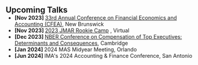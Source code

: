  
<h2 id="talks" style="margin: 2px 0px 0px;"> <br> 
<br> Upcoming Talks </h2>

<ul style="margin:0 0 5px;">
  
  <li><autocolor> <strong> [Nov 2023] </strong>   <a href="https://www.business.rutgers.edu/financial-economics-accounting-conference"> 33rd Annual Conference on Financial Economics and Accounting (CFEA)</a>, New Brunswick </autocolor></li>
   <li><autocolor> <strong> [Nov 2023] </strong>   <a href="https://sites.google.com/view/maws/2022-rookie-camp-participants?authuser=0"> 2023 JMAR Rookie Camp</a> , Virtual  </autocolor></li>
   <li><autocolor> <strong> [Dec 2023] </strong>  <a href="https://www.nber.org/conferences/compensation-top-executives-determinants-and-consequences-fall-2023"> NBER Conference on Compensation of Top Executives: Determinants and Consequences</a>, Cambridge  </autocolor></li>
  <li><autocolor> <strong> [Jan 2024] </strong>   2024 MAS Midyear Meeting, Orlando  </autocolor></li>
  <li><autocolor> <strong> [Jun 2024] </strong>  IMA's 2024 Accounting & Finance Conference, San Antonio  </autocolor></li>
</ul>
